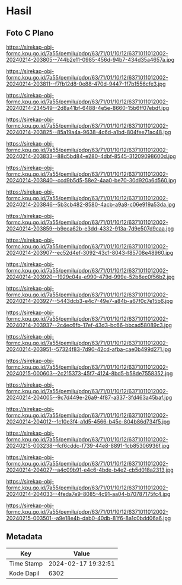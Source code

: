 # Hasil

## Foto C Plano

https://sirekap-obj-formc.kpu.go.id/7a55/pemilu/pdpr/63/71/01/10/12/6371011012002-20240214-203805--744b2e11-0985-456d-94b7-434d35a4657a.jpg

https://sirekap-obj-formc.kpu.go.id/7a55/pemilu/pdpr/63/71/01/10/12/6371011012002-20240214-203811--f7fb12d8-0e88-470d-9447-1f7b1556cfe3.jpg

https://sirekap-obj-formc.kpu.go.id/7a55/pemilu/pdpr/63/71/01/10/12/6371011012002-20240214-234549--2d8a41bf-6488-4e5e-8660-15b6ff07ebdf.jpg

https://sirekap-obj-formc.kpu.go.id/7a55/pemilu/pdpr/63/71/01/10/12/6371011012002-20240214-203825--85a19a4a-9638-4c6d-a1bd-804fee71ac48.jpg

https://sirekap-obj-formc.kpu.go.id/7a55/pemilu/pdpr/63/71/01/10/12/6371011012002-20240214-203833--88d5bd84-e280-4dbf-8545-31209098600d.jpg

https://sirekap-obj-formc.kpu.go.id/7a55/pemilu/pdpr/63/71/01/10/12/6371011012002-20240214-203840--ccd9b5d5-58e2-4aa0-be70-30d920a6d560.jpg

https://sirekap-obj-formc.kpu.go.id/7a55/pemilu/pdpr/63/71/01/10/12/6371011012002-20240214-203846--5b3cb482-8580-4acb-a9a8-c06e919a53da.jpg

https://sirekap-obj-formc.kpu.go.id/7a55/pemilu/pdpr/63/71/01/10/12/6371011012002-20240214-203859--b9eca62b-e3dd-4332-913a-7d9e507d9caa.jpg

https://sirekap-obj-formc.kpu.go.id/7a55/pemilu/pdpr/63/71/01/10/12/6371011012002-20240214-203907--ec52d4ef-3092-43c1-8043-f85708e48960.jpg

https://sirekap-obj-formc.kpu.go.id/7a55/pemilu/pdpr/63/71/01/10/12/6371011012002-20240214-203920--1929c04a-e990-479d-999e-52b8ec0f56b2.jpg

https://sirekap-obj-formc.kpu.go.id/7a55/pemilu/pdpr/63/71/01/10/12/6371011012002-20240214-203927--5443dcb3-e4c7-49e7-a84b-a67f0c7e15b6.jpg

https://sirekap-obj-formc.kpu.go.id/7a55/pemilu/pdpr/63/71/01/10/12/6371011012002-20240214-203937--2c4ec6fb-17ef-43d3-bc66-bbcad58089c3.jpg

https://sirekap-obj-formc.kpu.go.id/7a55/pemilu/pdpr/63/71/01/10/12/6371011012002-20240214-203951--57324f83-7d90-42cd-afba-cae0b499d271.jpg

https://sirekap-obj-formc.kpu.go.id/7a55/pemilu/pdpr/63/71/01/10/12/6371011012002-20240215-000603--2c215373-45f7-4124-8bd5-b58de7558352.jpg

https://sirekap-obj-formc.kpu.go.id/7a55/pemilu/pdpr/63/71/01/10/12/6371011012002-20240214-204005--9c7d449e-26a9-4f87-a337-3fd463a45baf.jpg

https://sirekap-obj-formc.kpu.go.id/7a55/pemilu/pdpr/63/71/01/10/12/6371011012002-20240214-204012--1c10e3f4-a1d5-4566-b45c-804b86d734f5.jpg

https://sirekap-obj-formc.kpu.go.id/7a55/pemilu/pdpr/63/71/01/10/12/6371011012002-20240215-003238--fcf6cddc-f739-44e8-8891-1cb85306936f.jpg

https://sirekap-obj-formc.kpu.go.id/7a55/pemilu/pdpr/63/71/01/10/12/6371011012002-20240214-204027--a4c09b91-e4c6-4bde-b4e2-cb5d018a2313.jpg

https://sirekap-obj-formc.kpu.go.id/7a55/pemilu/pdpr/63/71/01/10/12/6371011012002-20240214-204033--4feda7e9-8085-4c91-aa04-b70787175fc4.jpg

https://sirekap-obj-formc.kpu.go.id/7a55/pemilu/pdpr/63/71/01/10/12/6371011012002-20240215-003501--a9e18e4b-dab0-40db-81f6-8a1c0bdd06a6.jpg


## Metadata

| Key        | Value               |
| ---------- | ------------------- |
| Time Stamp | 2024-02-17 19:32:51 |
| Kode Dapil | 6302                |



